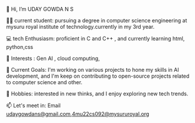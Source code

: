  👋 Hi, I’m UDAY GOWDA N S
 
 🧑‍🎓 current student: pursuing a degree in computer science engineering at mysuru royal institute of technology.currently in my 3rd year.
 
 💻 tech Enthusiasm: proficient in C and C++ , and currently learning html, python,css
 
 🧠 Interests : Gen AI , cloud computing,

 🎯 Current Goals: I'm working on various projects to hone my skills in AI development, and I'm keep on contributing to open-source projects related to computer science and other.
 
🎹 Hobbies: interested in new thinks, and I enjoy exploring new tech trends.

📫 Let's meet in: Email udaygowdans@gmail.com,4mu22cs092@mysururoyal.org
<!---
uday08-code/uday08-code is a ✨ special ✨ repository because its `README.md` (this file) appears on your GitHub profile.
You can click the Preview link to take a look at your changes.
--->
